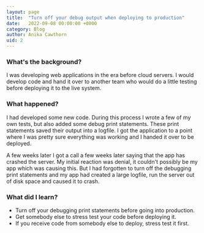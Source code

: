 ```yaml
---
layout: page
title:  "Turn off your debug output when deploying to production"
date:   2022-09-08 00:00:00 +0000
category: Blog
author: Anika Cawthorn
uid: 2
---
```


### What's the background?

I was developing web applications in the era before cloud servers. I would develop code and hand it over to another team
who would do a little testing before deploying it to the live system. 

### What happened?

I had developed some new code. During this process I wrote a few of my own tests, but also added some debug print statements.
These print statements saved their output into a logfile. I got the application to a point where I was pretty sure 
everything was working and I handed it over to be deployed. 

A few weeks later I got a call a few weeks later saying that the app has crashed the server. My initial reaction was 
denial, it couldn't possibly be my app which was causing this. But I had forgotten to turn off the debugging print statements
and my app had created a large logfile, run the server out of disk space and caused it to crash. 

### What did I learn?

* Turn off your debugging print statements before going into production.
* Get somebody else to stress test your code before deploying it.
* If you receive code from somebody else to deploy, stress test it first.